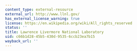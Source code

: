 ```yaml
---
content_type: external-resource
external_url: http://www.llnl.gov/
has_external_license_warning: true
license: https://en.wikipedia.org/wiki/All_rights_reserved
status: ''
title: Lawrence Livermore National Laboratory
uid: c66b1d28-45b5-430d-9535-6ccb23ea7b15
wayback_url: ''
---
```

